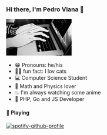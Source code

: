 ### Hi there, I'm Pedro Viana 👋
  
<img height="100rem" src="original.gif"><br>

- 😁 Pronouns: he/his 
- 🐱‍🏍 fun fact: I lov cats
- 💻 Computer Science Student
- 🍭 Math and Physics lover
- 💥 I'm always watching some anime
- 🌹 PHP, Go and JS Developer



  
#### 🎵 Playing
[![spotify-github-profile](https://spotify-github-profile.vercel.app/api/view?uid=22ggfby6qa2tycghhcxvskpqq&cover_image=true&theme=compact)](https://github.com/kittinan/spotify-github-profile)  


  
